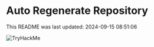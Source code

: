 # Auto Regenerate Repository

This README was last updated: 2024-09-15 08:51:06

 ![TryHackMe](https://tryhackme.com/badge/533634)